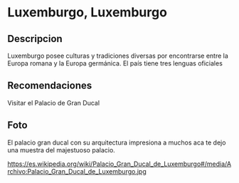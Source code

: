 # Luxemburgo, Luxemburgo

## Descripcion 

Luxemburgo posee culturas y tradiciones diversas por 
encontrarse entre la Europa romana y la Europa germánica. 
El país tiene tres lenguas oficiales

## Recomendaciones 

Visitar el Palacio de Gran Ducal

## Foto 

El palacio gran ducal con su arquitectura impresiona a muchos aca te dejo una muestra del majestuoso palacio. 

https://es.wikipedia.org/wiki/Palacio_Gran_Ducal_de_Luxemburgo#/media/Archivo:Palacio_Gran_Ducal_de_Luxemburgo.jpg
 
